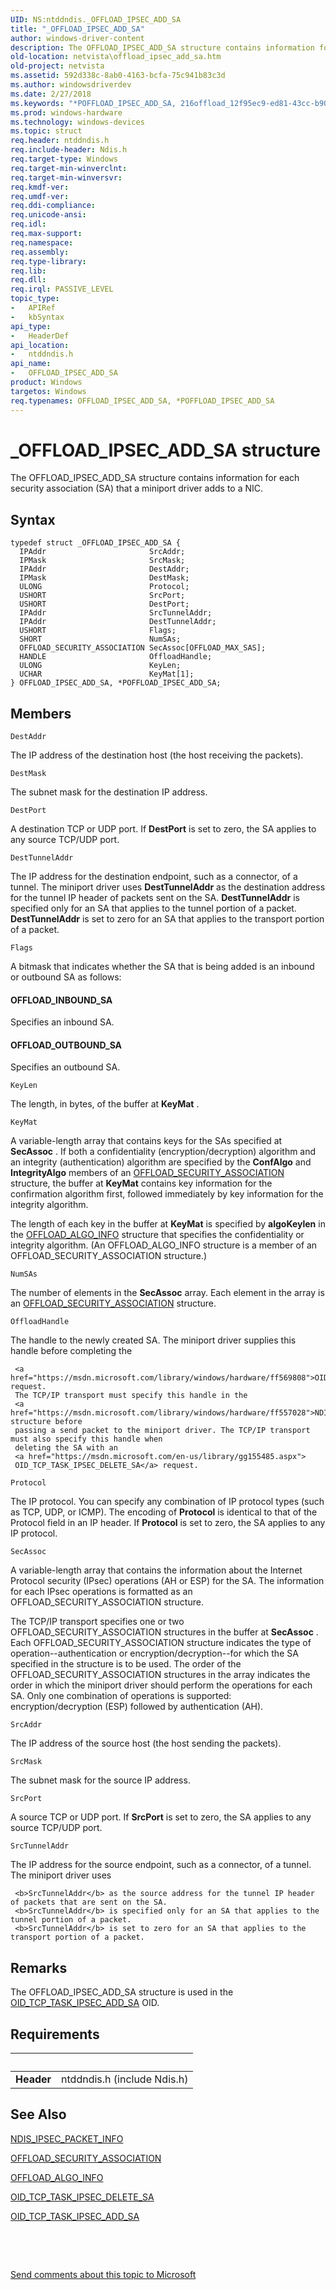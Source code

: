 ```yaml
---
UID: NS:ntddndis._OFFLOAD_IPSEC_ADD_SA
title: "_OFFLOAD_IPSEC_ADD_SA"
author: windows-driver-content
description: The OFFLOAD_IPSEC_ADD_SA structure contains information for each security association (SA) that a miniport driver adds to a NIC.
old-location: netvista\offload_ipsec_add_sa.htm
old-project: netvista
ms.assetid: 592d338c-8ab0-4163-bcfa-75c941b83c3d
ms.author: windowsdriverdev
ms.date: 2/27/2018
ms.keywords: "*POFFLOAD_IPSEC_ADD_SA, 216offload_12f95ec9-ed81-43cc-b90d-fe06600ec349.xml, OFFLOAD_IPSEC_ADD_SA, OFFLOAD_IPSEC_ADD_SA structure [Network Drivers Starting with Windows Vista], POFFLOAD_IPSEC_ADD_SA, POFFLOAD_IPSEC_ADD_SA structure pointer [Network Drivers Starting with Windows Vista], _OFFLOAD_IPSEC_ADD_SA, netvista.offload_ipsec_add_sa, ntddndis/OFFLOAD_IPSEC_ADD_SA, ntddndis/POFFLOAD_IPSEC_ADD_SA"
ms.prod: windows-hardware
ms.technology: windows-devices
ms.topic: struct
req.header: ntddndis.h
req.include-header: Ndis.h
req.target-type: Windows
req.target-min-winverclnt: 
req.target-min-winversvr: 
req.kmdf-ver: 
req.umdf-ver: 
req.ddi-compliance: 
req.unicode-ansi: 
req.idl: 
req.max-support: 
req.namespace: 
req.assembly: 
req.type-library: 
req.lib: 
req.dll: 
req.irql: PASSIVE_LEVEL
topic_type:
-	APIRef
-	kbSyntax
api_type:
-	HeaderDef
api_location:
-	ntddndis.h
api_name:
-	OFFLOAD_IPSEC_ADD_SA
product: Windows
targetos: Windows
req.typenames: OFFLOAD_IPSEC_ADD_SA, *POFFLOAD_IPSEC_ADD_SA
---
```


# _OFFLOAD_IPSEC_ADD_SA structure
The OFFLOAD_IPSEC_ADD_SA structure contains information for each security association (SA) that a
  miniport driver adds to a NIC.

## Syntax
````
typedef struct _OFFLOAD_IPSEC_ADD_SA {
  IPAddr                       SrcAddr;
  IPMask                       SrcMask;
  IPAddr                       DestAddr;
  IPMask                       DestMask;
  ULONG                        Protocol;
  USHORT                       SrcPort;
  USHORT                       DestPort;
  IPAddr                       SrcTunnelAddr;
  IPAddr                       DestTunnelAddr;
  USHORT                       Flags;
  SHORT                        NumSAs;
  OFFLOAD_SECURITY_ASSOCIATION SecAssoc[OFFLOAD_MAX_SAS];
  HANDLE                       OffloadHandle;
  ULONG                        KeyLen;
  UCHAR                        KeyMat[1];
} OFFLOAD_IPSEC_ADD_SA, *POFFLOAD_IPSEC_ADD_SA;
````

## Members


`DestAddr`

The IP address of the destination host (the host receiving the packets).

`DestMask`

The subnet mask for the destination IP address.

`DestPort`

A destination TCP or UDP port. If 
     <b>DestPort</b> is set to zero, the SA applies to any source TCP/UDP port.

`DestTunnelAddr`

The IP address for the destination endpoint, such as a connector, of a tunnel. The miniport driver
     uses 
     <b>DestTunnelAddr</b> as the destination address for the tunnel IP header of packets sent on the SA. 
     <b>DestTunnelAddr</b> is specified only for an SA that applies to the tunnel portion of a packet. 
     <b>DestTunnelAddr</b> is set to zero for an SA that applies to the transport portion of a packet.

`Flags`

A bitmask that indicates whether the SA that is being added is an inbound or outbound SA as
     follows:
     





#### OFFLOAD_INBOUND_SA

Specifies an inbound SA.



#### OFFLOAD_OUTBOUND_SA

Specifies an outbound SA.

`KeyLen`

The length, in bytes, of the buffer at 
     <b>KeyMat</b> .

`KeyMat`

A variable-length array that contains keys for the SAs specified at 
     <b>SecAssoc</b> . If both a confidentiality (encryption/decryption) algorithm and an integrity
     (authentication) algorithm are specified by the 
     <b>ConfAlgo</b> and 
     <b>IntegrityAlgo</b> members of an 
     <a href="..\ntddndis\ns-ntddndis-_offload_security_association.md">
     OFFLOAD_SECURITY_ASSOCIATION</a> structure, the buffer at 
     <b>KeyMat</b> contains key information for the confirmation algorithm first, followed immediately by key
     information for the integrity algorithm.
     

The length of each key in the buffer at 
     <b>KeyMat</b> is specified by 
     <b>algoKeylen</b> in the 
     <a href="..\ntddndis\ns-ntddndis-_offload_algo_info.md">OFFLOAD_ALGO_INFO</a> structure that
     specifies the confidentiality or integrity algorithm. (An OFFLOAD_ALGO_INFO structure is a member of an
     OFFLOAD_SECURITY_ASSOCIATION structure.)

`NumSAs`

The number of elements in the 
     <b>SecAssoc</b> array. Each element in the array is an 
     <a href="..\ntddndis\ns-ntddndis-_offload_security_association.md">
     OFFLOAD_SECURITY_ASSOCIATION</a> structure.

`OffloadHandle`

The handle to the newly created SA. The miniport driver supplies this handle before completing the
     
     <a href="https://msdn.microsoft.com/library/windows/hardware/ff569808">OID_TCP_TASK_IPSEC_ADD_SA</a> request.
     The TCP/IP transport must specify this handle in the 
     <a href="https://msdn.microsoft.com/library/windows/hardware/ff557028">NDIS_IPSEC_PACKET_INFO</a> structure before
     passing a send packet to the miniport driver. The TCP/IP transport must also specify this handle when
     deleting the SA with an 
     <a href="https://msdn.microsoft.com/en-us/library/gg155485.aspx">
     OID_TCP_TASK_IPSEC_DELETE_SA</a> request.

`Protocol`

The IP protocol. You can specify any combination of IP protocol types (such as TCP, UDP, or ICMP).
     The encoding of 
     <b>Protocol</b> is identical to that of the Protocol field in an IP header. If 
     <b>Protocol</b> is set to zero, the SA applies to any IP protocol.

`SecAssoc`

A variable-length array that contains the information about the Internet Protocol security (IPsec)
     operations (AH or ESP) for the SA. The information for each IPsec operations is formatted as an
     OFFLOAD_SECURITY_ASSOCIATION structure.
     

The TCP/IP transport specifies one or two OFFLOAD_SECURITY_ASSOCIATION structures in the buffer at 
     <b>SecAssoc</b> . Each OFFLOAD_SECURITY_ASSOCIATION structure indicates the type of
     operation--authentication or encryption/decryption--for which the SA specified in the structure is to be
     used. The order of the OFFLOAD_SECURITY_ASSOCIATION structures in the array indicates the order in which
     the miniport driver should perform the operations for each SA. Only one combination of operations is
     supported: encryption/decryption (ESP) followed by authentication (AH).

`SrcAddr`

The IP address of the source host (the host sending the packets).

`SrcMask`

The subnet mask for the source IP address.

`SrcPort`

A source TCP or UDP port. If 
     <b>SrcPort</b> is set to zero, the SA applies to any source TCP/UDP port.

`SrcTunnelAddr`

The IP address for the source endpoint, such as a connector, of a tunnel. The miniport driver uses
     
     <b>SrcTunnelAddr</b> as the source address for the tunnel IP header of packets that are sent on the SA. 
     <b>SrcTunnelAddr</b> is specified only for an SA that applies to the tunnel portion of a packet. 
     <b>SrcTunnelAddr</b> is set to zero for an SA that applies to the transport portion of a packet.

## Remarks
The OFFLOAD_IPSEC_ADD_SA structure is used in the 
    <a href="https://msdn.microsoft.com/library/windows/hardware/ff569808">OID_TCP_TASK_IPSEC_ADD_SA</a> OID.

## Requirements
| &nbsp; | &nbsp; |
| ---- |:---- |
| **Header** | ntddndis.h (include Ndis.h) |

## See Also

<a href="https://msdn.microsoft.com/library/windows/hardware/ff557028">NDIS_IPSEC_PACKET_INFO</a>



<a href="..\ntddndis\ns-ntddndis-_offload_security_association.md">OFFLOAD_SECURITY_ASSOCIATION</a>



<a href="..\ntddndis\ns-ntddndis-_offload_algo_info.md">OFFLOAD_ALGO_INFO</a>



<a href="https://msdn.microsoft.com/en-us/library/gg155485.aspx">OID_TCP_TASK_IPSEC_DELETE_SA</a>



<a href="https://msdn.microsoft.com/library/windows/hardware/ff569808">OID_TCP_TASK_IPSEC_ADD_SA</a>



 

 

<a href="mailto:wsddocfb@microsoft.com?subject=Documentation%20feedback [netvista\netvista]:%20OFFLOAD_IPSEC_ADD_SA structure%20 RELEASE:%20(2/27/2018)&amp;body=%0A%0APRIVACY STATEMENT%0A%0AWe use your feedback to improve the documentation. We don't use your email address for any other purpose, and we'll remove your email address from our system after the issue that you're reporting is fixed. While we're working to fix this issue, we might send you an email message to ask for more info. Later, we might also send you an email message to let you know that we've addressed your feedback.%0A%0AFor more info about Microsoft's privacy policy, see http://privacy.microsoft.com/en-us/default.aspx." title="Send comments about this topic to Microsoft">Send comments about this topic to Microsoft</a>